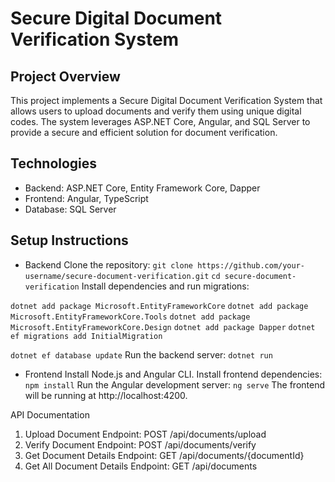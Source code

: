 # Secure Digital Document Verification System

## Project Overview
This project implements a Secure Digital Document Verification System that allows users to upload documents and verify them using unique digital codes. The system leverages ASP.NET Core, Angular, and SQL Server to provide a secure and efficient solution for document verification.


## Technologies
- Backend: ASP.NET Core, Entity Framework Core, Dapper
- Frontend: Angular, TypeScript
- Database: SQL Server
  
## Setup Instructions
- Backend
Clone the repository:
```git clone https://github.com/your-username/secure-document-verification.git```
```cd secure-document-verification```
Install dependencies and run migrations:

```dotnet add package Microsoft.EntityFrameworkCore```
```dotnet add package Microsoft.EntityFrameworkCore.Tools```
```dotnet add package Microsoft.EntityFrameworkCore.Design```
```dotnet add package Dapper```
```dotnet ef migrations add InitialMigration```

```dotnet ef database update```
Run the backend server:
```dotnet run```

- Frontend
Install Node.js and Angular CLI.
Install frontend dependencies:
```npm install```
Run the Angular development server:
```ng serve```
The frontend will be running at http://localhost:4200.

API Documentation
1. Upload Document
Endpoint: POST /api/documents/upload
2. Verify Document
Endpoint: POST /api/documents/verify
3. Get Document Details
Endpoint: GET /api/documents/{documentId}
4. Get All Document Details
Endpoint: GET /api/documents

